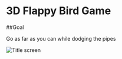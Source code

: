 # 3D Flappy Bird Game

##Goal

Go as far as you can while dodging the pipes

![Title screen](file:///Users/joellum/Racing/assets/start2.png)
